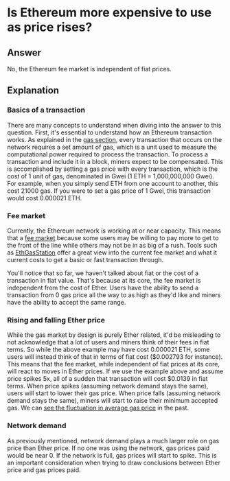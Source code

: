 # Is Ethereum more expensive to use as price rises?

## Answer  <a id="answer"></a>

No, the Ethereum fee market is independent of fiat prices.

## Explanation  <a id="explanation"></a>

### Basics of a transaction  <a id="basics-of-a-transaction"></a>

There are many concepts to understand when diving into the answer to this question. First, it's essential to understand how an Ethereum transaction works. As explained in the [gas section](https://docs.ethhub.io/-LTo-PwFj1VwulVCZAFW/~/drafts/-LUpsUsOLWLhW7Fftje4/primary/using-ethereum/ethereum-network-basics/transactions/gas), every transaction that occurs on the network requires a set amount of gas, which is a unit used to measure the computational power required to process the transaction. To process a transaction and include it in a block, miners expect to be compensated. This is accomplished by setting a gas price with every transaction, which is the cost of 1 unit of gas, denominated in Gwei \(1 ETH = 1,000,000,000 Gwei\). For example, when you simply send ETH from one account to another, this cost 21000 gas. If you were to set a gas price of 1 Gwei, this transaction would cost 0.000021 ETH.

### Fee market  <a id="fee-market"></a>

Currently, the Ethereum network is working at or near capacity. This means that a [fee market](https://docs.ethhub.io/-LTo-PwFj1VwulVCZAFW/~/drafts/-LUpsUsOLWLhW7Fftje4/primary/using-ethereum/ethereum-network-basics/transactions/fee-market) because some users may be willing to pay more to get to the front of the line while others may not be in as big of a rush. Tools such as [EthGasStation](https://ethgasstation.info/) offer a great view into the current fee market and what it current costs to get a basic or fast transaction through.

You'll notice that so far, we haven't talked about fiat or the cost of a transaction in fiat value. That's because at its core, the fee market is independent from the cost of Ether. Users have the ability to send a transaction from 0 gas price all the way to as high as they'd like and miners have the ability to accept the same range.

### Rising and falling Ether price   <a id="rising-and-falling-ether-price"></a>

While the gas market by design is purely Ether related, it'd be misleading to not acknowledge that a lot of users and miners think of their fees in fiat terms. So while the above example may have cost 0.000021 ETH, some users will instead think of that in terms of fiat cost \($0.002793 for instance\). This means that the fee market, while independent of fiat prices at its core, will react to moves in Ether prices. If we use the example above and assume price spikes 5x, all of a sudden that transaction will cost $0.0139 in fiat terms. When price spikes \(assuming network demand stays the same\), users will start to lower their gas price. When price falls \(assuming network demand stays the same\), miners will start to raise their minimum accepted gas. We can [see the fluctuation in average gas price](https://etherscan.io/chart/gasprice) in the past.

### Network demand  <a id="network-demand"></a>

As previously mentioned, network demand plays a much larger role on gas price than Ether price. If no one was using the network, gas prices paid would be near 0. If the network is full, gas prices will start to spike. This is an important consideration when trying to draw conclusions between Ether price and gas prices paid.

